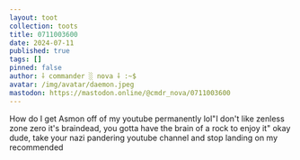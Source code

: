 ```yaml
---
layout: toot
collection: toots
title: 0711003600
date: 2024-07-11
published: true
tags: []
pinned: false
author: ⸸ commander ░ nova ⸸ :~$
avatar: /img/avatar/daemon.jpeg
mastodon: https://mastodon.online/@cmdr_nova/0711003600
---
```


How do I get Asmon off of my youtube permanently lol"I don't like zenless zone zero it's braindead, you gotta have the brain of a rock to enjoy it" okay dude, take your nazi pandering youtube channel and stop landing on my recommended
